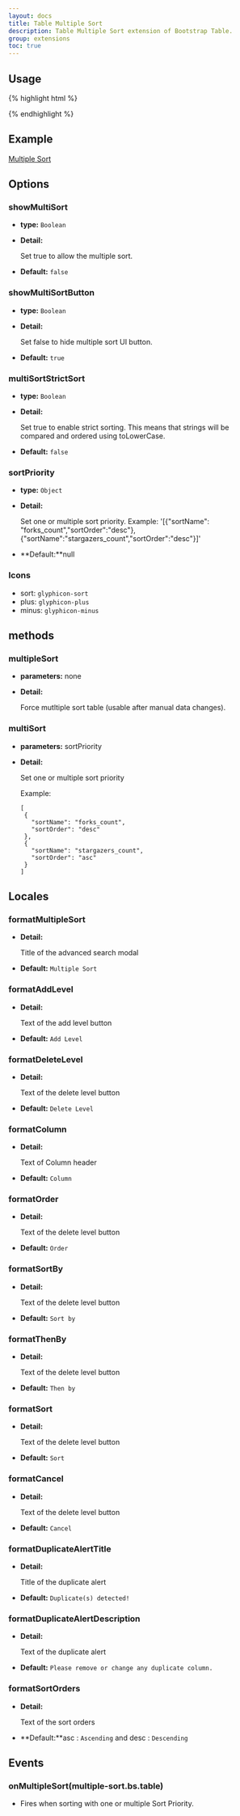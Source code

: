 ```yaml
---
layout: docs
title: Table Multiple Sort
description: Table Multiple Sort extension of Bootstrap Table.
group: extensions
toc: true
---
```


## Usage

{% highlight html %}
<script src="extensions/multiple-sort/bootstrap-table-multiple-sort.js"></script>
{% endhighlight %}

## Example

[Multiple Sort](https://examples.bootstrap-table.com/#extensions/multiple-sort.html)

## Options

### showMultiSort

- **type:** `Boolean`

- **Detail:**

   Set true to allow the multiple sort.

- **Default:** `false`

### showMultiSortButton

- **type:** `Boolean`

- **Detail:**

   Set false to hide multiple sort UI button.

- **Default:** `true`

### multiSortStrictSort

- **type:** `Boolean`

- **Detail:**

   Set true to enable strict sorting. This means that strings will be compared and ordered using toLowerCase.

- **Default:** `false`

### sortPriority

- **type:** `Object`

- **Detail:**

   Set one or multiple sort priority. Example: '[{"sortName": "forks_count","sortOrder":"desc"},{"sortName":"stargazers_count","sortOrder":"desc"}]'

- **Default:**null

### Icons
* sort: `glyphicon-sort`
* plus: `glyphicon-plus`
* minus: `glyphicon-minus`

## methods

### multipleSort

- **parameters:** none

- **Detail:**

   Force mutltiple sort table (usable after manual data changes).


### multiSort

- **parameters:** sortPriority

- **Detail:**

   Set one or multiple sort priority

   Example:
   ```
  [
    {
      "sortName": "forks_count",
      "sortOrder": "desc"
    },
    {
      "sortName": "stargazers_count",
      "sortOrder": "asc"
    }
  ]
  ```

## Locales

### formatMultipleSort


- **Detail:**

   Title of the advanced search modal

- **Default:** `Multiple Sort`

### formatAddLevel


- **Detail:**

   Text of the add level button

- **Default:** `Add Level`

### formatDeleteLevel


- **Detail:**

   Text of the delete level button

- **Default:** `Delete Level`

### formatColumn


- **Detail:**

   Text of Column header

- **Default:** `Column`

### formatOrder


- **Detail:**

   Text of the delete level button

- **Default:** `Order`

### formatSortBy


- **Detail:**

   Text of the delete level button

- **Default:** `Sort by`

### formatThenBy


- **Detail:**

   Text of the delete level button

- **Default:** `Then by`

### formatSort


- **Detail:**

   Text of the delete level button

- **Default:** `Sort`

### formatCancel


- **Detail:**

   Text of the delete level button

- **Default:** `Cancel`

### formatDuplicateAlertTitle


- **Detail:**

   Title of the duplicate alert

- **Default:** `Duplicate(s) detected!`

### formatDuplicateAlertDescription


- **Detail:**

   Text of the duplicate alert

- **Default:** `Please remove or change any duplicate column.`

### formatSortOrders


- **Detail:**

   Text of the sort orders

- **Default:**asc : `Ascending` and desc : `Descending`

## Events

### onMultipleSort(multiple-sort.bs.table)

* Fires when sorting with one or multiple Sort Priority.
